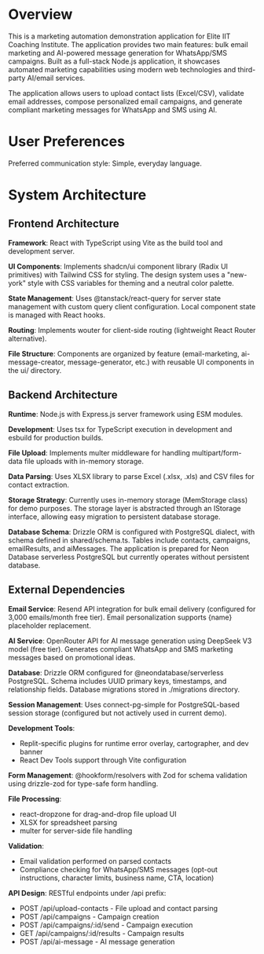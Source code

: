 # Overview

This is a marketing automation demonstration application for Elite IIT Coaching Institute. The application provides two main features: bulk email marketing and AI-powered message generation for WhatsApp/SMS campaigns. Built as a full-stack Node.js application, it showcases automated marketing capabilities using modern web technologies and third-party AI/email services.

The application allows users to upload contact lists (Excel/CSV), validate email addresses, compose personalized email campaigns, and generate compliant marketing messages for WhatsApp and SMS using AI.

# User Preferences

Preferred communication style: Simple, everyday language.

# System Architecture

## Frontend Architecture

**Framework**: React with TypeScript using Vite as the build tool and development server.

**UI Components**: Implements shadcn/ui component library (Radix UI primitives) with Tailwind CSS for styling. The design system uses a "new-york" style with CSS variables for theming and a neutral color palette.

**State Management**: Uses @tanstack/react-query for server state management with custom query client configuration. Local component state is managed with React hooks.

**Routing**: Implements wouter for client-side routing (lightweight React Router alternative).

**File Structure**: Components are organized by feature (email-marketing, ai-message-creator, message-generator, etc.) with reusable UI components in the ui/ directory.

## Backend Architecture

**Runtime**: Node.js with Express.js server framework using ESM modules.

**Development**: Uses tsx for TypeScript execution in development and esbuild for production builds.

**File Upload**: Implements multer middleware for handling multipart/form-data file uploads with in-memory storage.

**Data Parsing**: Uses XLSX library to parse Excel (.xlsx, .xls) and CSV files for contact extraction.

**Storage Strategy**: Currently uses in-memory storage (MemStorage class) for demo purposes. The storage layer is abstracted through an IStorage interface, allowing easy migration to persistent database storage.

**Database Schema**: Drizzle ORM is configured with PostgreSQL dialect, with schema defined in shared/schema.ts. Tables include contacts, campaigns, emailResults, and aiMessages. The application is prepared for Neon Database serverless PostgreSQL but currently operates without persistent database.

## External Dependencies

**Email Service**: Resend API integration for bulk email delivery (configured for 3,000 emails/month free tier). Email personalization supports {name} placeholder replacement.

**AI Service**: OpenRouter API for AI message generation using DeepSeek V3 model (free tier). Generates compliant WhatsApp and SMS marketing messages based on promotional ideas.

**Database**: Drizzle ORM configured for @neondatabase/serverless PostgreSQL. Schema includes UUID primary keys, timestamps, and relationship fields. Database migrations stored in ./migrations directory.

**Session Management**: Uses connect-pg-simple for PostgreSQL-based session storage (configured but not actively used in current demo).

**Development Tools**: 
- Replit-specific plugins for runtime error overlay, cartographer, and dev banner
- React Dev Tools support through Vite configuration

**Form Management**: @hookform/resolvers with Zod for schema validation using drizzle-zod for type-safe form handling.

**File Processing**: 
- react-dropzone for drag-and-drop file upload UI
- XLSX for spreadsheet parsing
- multer for server-side file handling

**Validation**: 
- Email validation performed on parsed contacts
- Compliance checking for WhatsApp/SMS messages (opt-out instructions, character limits, business name, CTA, location)

**API Design**: RESTful endpoints under /api prefix:
- POST /api/upload-contacts - File upload and contact parsing
- POST /api/campaigns - Campaign creation
- POST /api/campaigns/:id/send - Campaign execution
- GET /api/campaigns/:id/results - Campaign results
- POST /api/ai-message - AI message generation